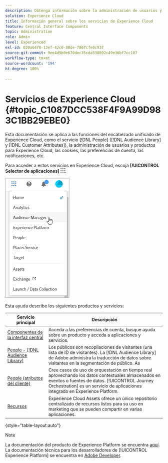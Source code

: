 ```yaml
---
description: Obtenga información sobre la administración de usuarios y productos de Experience Cloud, People (Públicos y Atributos del cliente), Journey Orchestration, Ofertas, Places, Experience Platform y Mobile Services.
solution: Experience Cloud
title: Información general sobre los servicios de Experience Cloud
feature: Central Interface Components
topic: Administration
role: Admin
level: Experienced
exl-id: 020a6478-13ef-42c0-80de-7867cfe0c937
source-git-commit: 9ee4d9b0e670dec35cda530892c49e36bf7cc107
workflow-type: tm+mt
source-wordcount: '194'
ht-degree: 100%

---
```


# Servicios de Experience Cloud {#topic_C1087DCC538F4F9A99D983C1BB29EBE0}

Esta documentación se aplica a las funciones del encabezado unificado de Experience Cloud, como el servicio [!DNL People] ([!DNL Audience Library] y [!DNL Customer Attributes]), la administración de usuarios y productos para Experience Cloud, las cookies, las preferencias de cuenta, las notificaciones, etc.

Para acceder a estos servicios en Experience Cloud, escoja **[!UICONTROL Selector de aplicaciones]**
![Selector de servicios](../assets/menu-icon.png).

![Servicios de Experience Cloud](../assets/platform-core-services.png)

Esta ayuda describe los siguientes productos y servicios:

| Servicio principal | Descripción |
|--- |--- |
| [Componentes de la interfaz central](../experience-cloud.md) | Acceda a las preferencias de cuenta, busque ayuda sobre un producto y acceda a aplicaciones y servicios. |
| [People - [!DNL Audience Library]](audiences/overview.md) | Los públicos son recopilaciones de visitantes (una lista de ID de visitantes). La [!DNL Audience Library] de Adobe administra la traducción de datos sobre visitantes en la segmentación de público. As |
| [People (atributos del cliente)](customer-attributes/attributes.md) | Cree casos de uso de orquestación en tiempo real aprovechando los datos contextuales almacenados en eventos o fuentes de datos. [!UICONTROL Journey Orchestration] es un servicio de aplicaciones integrado en Experience Platform. |
| [Recursos](assets/experience-cloud-assets.md) | Experience Cloud Assets ofrece un único repositorio centralizado de recursos listos para su uso en marketing que se pueden compartir en varias aplicaciones. |

{style="table-layout:auto"}

>[!NOTE]
>
>La documentación del producto de Experience Platform se encuentra [aquí](https://experienceleague.adobe.com/docs/experience-platform/landing/home.html?lang=es). La documentación técnica para los desarrolladores de [!UICONTROL Experience Platform] se encuentra en [Adobe Developer](https://developer.adobe.com/apis).
